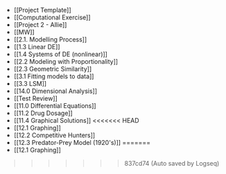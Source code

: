 - [[Project Template]]
- [[Computational Exercise]]
- [[Project 2 - Allie]]
- [[MW]]
- [[2.1. Modelling Process]]
- [[1.3 Linear DE]]
- [[1.4 Systems of DE (nonlinear)]]
- [[2.2 Modeling with Proportionality]]
- [[2.3 Geometric Similarity]]
- [[3.1 Fitting models to data]]
- [[3.3 LSM]]
- [[14.0 Dimensional Analysis]]
- [[Test Review]]
- [[11.0 Differential Equations]]
- [[11.2 Drug Dosage]]
- [[11.4 Graphical Solutions]]
<<<<<<< HEAD
- [[12.1 Graphing]]
- [[12.2 Competitive Hunters]]
- [[12.3 Predator-Prey Model (1920's)]]
=======
- [[12.1 Graphing]]
>>>>>>> 837cd74 (Auto saved by Logseq)
